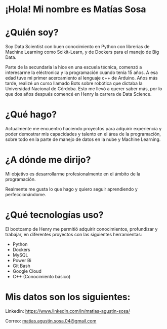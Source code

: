 # ¡Hola! Mi nombre es Matías Sosa

# ¿Quién soy?
Soy Data Scientist con buen conocimiento en Python con librerias de Machine Learning como Scikit-Learn, y de Dockers para el manejo de Big Data.

Parte de la secundaria la hice en una escuela técnica, comenzó a interesarme la eléctronica y la programación cuando tenía 15 años. A esa edad tuve mi primer acercamiento al lenguaje c++ de Arduino.
Años más tarde, realizé un curso llamado Bots sobre robótica que dictaba la Universidad Nacional de Córdoba. Esto me llevó a querer saber más, por lo que dos años después comencé en Henry la carrera de Data Science.

# ¿Qué hago?
Actualmente me encuentro haciendo proyectos para adquirir experiencia y poder demostrar mis capacidades y talento en el área de la programación, sobre todo en la parte de manejo de datos en la nube y Machine Learning.

# ¿A dónde me dirijo?
Mi objetivo es desarrollarme profesionalmente en el ámbito de la programación.

Realmente me gusta lo que hago y quiero seguir aprendiendo y perfeccionándome.

# ¿Qué tecnologías uso?
El bootcamp de Henry me permitió adquirir conocimientos, profundizar y trabajar, en diferentes proyectos con las siguientes herramientas:

- Python
- Dockers
- MySQL
- Power Bi
- Git Bash
- Google Cloud
- C++ (Conocimiento básico)

# Mis datos son los siguientes:

Linkedin: https://www.linkedin.com/in/matias-agustin-sosa/

Correo: matias.agustin.sosa.04@gmail.com

